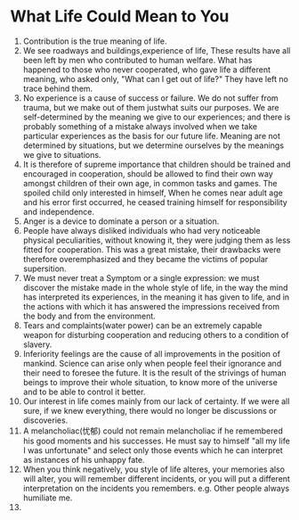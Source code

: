 # What Life Could Mean to You

1. Contribution is the true meaning of life.
2. We see roadways and buildings,experience of life, These results have all been left by men who contributed to human welfare. What has happened to those who never cooperated, who gave life a different meaning, who asked only, "What can I get out of life?" They have left no trace behind them. 
3. No experience is a cause of success or failure. We do not suffer from trauma, but we make out of them justwhat suits our purposes. We are self-determined by the meaning we give to our experiences; and there is probably something of a mistake always involved when we take particular experiences as the basis for our future life. Meaning are not determined by situations, but we determine ourselves by the meanings we give to situations. 
4. It is therefore of supreme importance that children should be trained and encouraged in cooperation, should be allowed to find their own way amongst children of their own age, in common tasks and games. The spoiled child only interested in himself, When he comes near adult age and his error first occurred, he ceased training himself for responsibility and independence. 
5. Anger is a device to dominate a person or a situation. 
6. People have always disliked individuals who had very noticeable physical peculiarities, without knowing it, they were judging them as less fitted for cooperation. This was a great mistake, their drawbacks were therefore overemphasized and they became the victims of popular supersition.
7. We must never treat a Symptom or a single expression: we must discover the mistake made in the whole style of life, in the way the mind has interpreted its experiences, in the meaning it has given to life, and in the actions with which it has answered the impressions received from the body and from the environment.
8. Tears and complaints(water power) can be an extremely capable weapon for disturbing cooperation and reducing others to a condition of slavery. 
9. Inferiority feelings are the cause of all improvements in the position of mankind. Science can arise only when people feel their ignorance and their need to foresee the future. It is the result of the strivings of human beings to improve their whole situation, to know more of the universe and to be able to control it better.
10. Our interest in life comes mainly from our lack of certainty. If we were all sure, if we knew everything, there would no longer be discussions or discoveries. 
11. A melancholiac(忧郁) could not remain melancholiac if he remembered his good moments and his successes. He must say to himself "all my life I was unfortunate" and select only those events which he can interpret as instances of his unhappy fate.
12. When you think negatively, you style of life alteres, your memories also will alter, you will remember different incidents, or you will put a different interpretation on the incidents you remembers. e.g. Other people always humiliate me.
13. 
